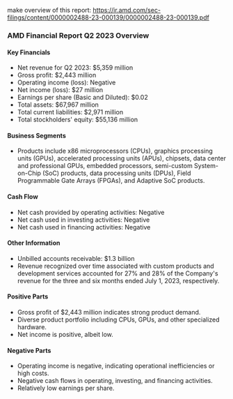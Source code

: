 make overview of this report:
https://ir.amd.com/sec-filings/content/0000002488-23-000139/0000002488-23-000139.pdf

### AMD Financial Report Q2 2023 Overview

#### Key Financials
- Net revenue for Q2 2023: $5,359 million
- Gross profit: $2,443 million
- Operating income (loss): Negative
- Net income (loss): $27 million
- Earnings per share (Basic and Diluted): $0.02
- Total assets: $67,967 million
- Total current liabilities: $2,971 million
- Total stockholders' equity: $55,136 million

#### Business Segments
- Products include x86 microprocessors (CPUs), graphics processing units (GPUs), accelerated processing units (APUs), chipsets, data center and professional GPUs, embedded processors, semi-custom System-on-Chip (SoC) products, data processing units (DPUs), Field Programmable Gate Arrays (FPGAs), and Adaptive SoC products.
  
#### Cash Flow
- Net cash provided by operating activities: Negative
- Net cash used in investing activities: Negative
- Net cash used in financing activities: Negative

#### Other Information
- Unbilled accounts receivable: $1.3 billion
- Revenue recognized over time associated with custom products and development services accounted for 27% and 28% of the Company's revenue for the three and six months ended July 1, 2023, respectively.

#### Positive Parts
- Gross profit of $2,443 million indicates strong product demand.
- Diverse product portfolio including CPUs, GPUs, and other specialized hardware.
- Net income is positive, albeit low.

#### Negative Parts
- Operating income is negative, indicating operational inefficiencies or high costs.
- Negative cash flows in operating, investing, and financing activities.
- Relatively low earnings per share.
